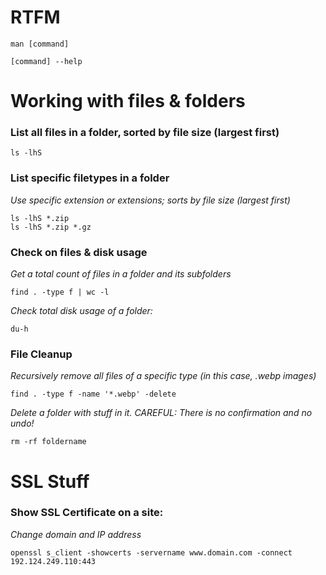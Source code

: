 # RTFM
```
man [command]
```

```
[command] --help
```

# Working with files & folders

### List all files in a folder, sorted by file size (largest first)
```
ls -lhS
```

### List specific filetypes in a folder
_Use specific extension or extensions; sorts by file size (largest first)_
```
ls -lhS *.zip
ls -lhS *.zip *.gz
```

### Check on files & disk usage
_Get a total count of files in a folder and its subfolders_
```
find . -type f | wc -l
```
_Check total disk usage of a folder:_
```
du-h
```

### File Cleanup
_Recursively remove all files of a specific type (in this case, .webp images)_
```
find . -type f -name '*.webp' -delete
```
_Delete a folder with stuff in it. CAREFUL: There is no confirmation and no undo!_
```
rm -rf foldername
```

# SSL Stuff

### Show SSL Certificate on a site:
_Change domain and IP address_
```
openssl s_client -showcerts -servername www.domain.com -connect 192.124.249.110:443
```
